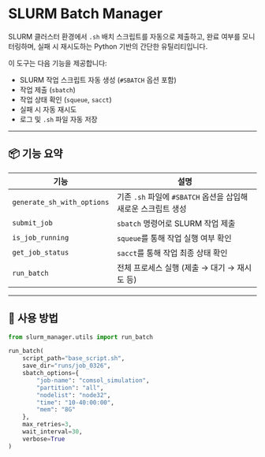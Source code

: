# SLURM Batch Manager

SLURM 클러스터 환경에서 `.sh` 배치 스크립트를 자동으로 제출하고, 완료 여부를 모니터링하며, 실패 시 재시도하는 Python 기반의 간단한 유틸리티입니다.

이 도구는 다음 기능을 제공합니다:
- SLURM 작업 스크립트 자동 생성 (`#SBATCH` 옵션 포함)
- 작업 제출 (`sbatch`)
- 작업 상태 확인 (`squeue`, `sacct`)
- 실패 시 자동 재시도
- 로그 및 `.sh` 파일 자동 저장

---

## 📦 기능 요약

| 기능 | 설명 |
|------|------|
| `generate_sh_with_options` | 기존 `.sh` 파일에 `#SBATCH` 옵션을 삽입해 새로운 스크립트 생성 |
| `submit_job` | `sbatch` 명령어로 SLURM 작업 제출 |
| `is_job_running` | `squeue`를 통해 작업 실행 여부 확인 |
| `get_job_status` | `sacct`를 통해 작업 최종 상태 확인 |
| `run_batch` | 전체 프로세스 실행 (제출 → 대기 → 재시도 등)

---

## 🚀 사용 방법

```python
from slurm_manager.utils import run_batch

run_batch(
    script_path="base_script.sh",
    save_dir="runs/job_0326",
    sbatch_options={
        "job-name": "comsol_simulation",
        "partition": "all",
        "nodelist": "node32",
        "time": "10-40:00:00",
        "mem": "8G"
    },
    max_retries=3,
    wait_interval=30,
    verbose=True
)
